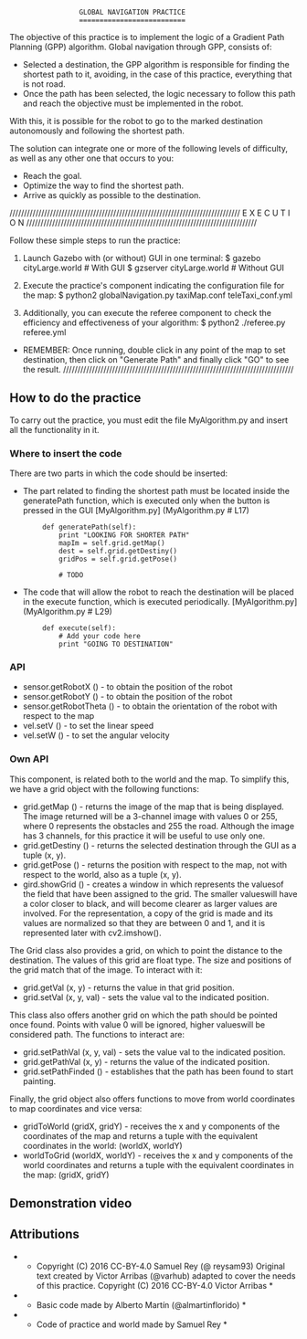                      GLOBAL NAVIGATION PRACTICE
                     ==========================
The objective of this practice is to implement the logic of a Gradient Path 
Planning (GPP) algorithm. Global navigation through GPP, consists of:

- Selected a destination, the GPP algorithm is responsible for finding the 
shortest path to it, avoiding, in the case of this practice, everything that is 
not road.
- Once the path has been selected, the logic necessary to follow this path and 
reach the objective must be implemented in the robot.

With this, it is possible for the robot to go to the marked destination 
autonomously and following the shortest path.

The solution can integrate one or more of the following levels
of difficulty, as well as any other one that occurs to you:
* Reach the goal.
* Optimize the way to find the shortest path.
* Arrive as quickly as possible to the destination.

////////////////////////////////////////////////////////////////////////////////
                          E X E C U T I O N
////////////////////////////////////////////////////////////////////////////////

Follow these simple steps to run the practice:
1. Launch Gazebo with (or without) GUI in one terminal:
$ gazebo cityLarge.world # With GUI
$ gzserver cityLarge.world # Without GUI

2. Execute the practice's component indicating the configuration file for the map:
$ python2 globalNavigation.py taxiMap.conf teleTaxi_conf.yml

3. Additionally, you can execute the referee component to check the efficiency 
and effectiveness of your algorithm:
$ python2 ./referee.py referee.yml
    
* REMEMBER: Once running, double click in any point of the map to set destination,
  then click on "Generate Path" and finally click "GO" to see the result.
////////////////////////////////////////////////////////////////////////////////

## How to do the practice
To carry out the practice, you must edit the file MyAlgorithm.py and insert all 
the functionality in it.

### Where to insert the code
There are two parts in which the code should be inserted:

- The part related to finding the shortest path must be located inside the 
generatePath function, which is executed only when the button is pressed in 
the GUI [MyAlgorithm.py] (MyAlgorithm.py # L17)
```
        def generatePath(self):
            print "LOOKING FOR SHORTER PATH"
            mapIm = self.grid.getMap()      
            dest = self.grid.getDestiny()   
            gridPos = self.grid.getPose()

            # TODO
```

- The code that will allow the robot to reach the destination will be placed in 
the execute function, which is executed periodically. 
[MyAlgorithm.py] (MyAlgorithm.py # L29)

```
        def execute(self):
            # Add your code here
            print "GOING TO DESTINATION"
```

### API
* sensor.getRobotX () - to obtain the position of the robot
* sensor.getRobotY () - to obtain the position of the robot
* sensor.getRobotTheta () - to obtain the orientation of the robot with respect to the map
* vel.setV () - to set the linear speed
* vel.setW () - to set the angular velocity


### Own API
This component, is related both to the world and the map. To simplify this, we 
have a grid object with the following functions:
* grid.getMap () - returns the image of the map that is being displayed. 
The image returned will be a 3-channel image with values 0 or 255, 
where 0 represents the obstacles and 255 the road. Although the image has 3 
channels, for this practice it will be useful to use only one.
* grid.getDestiny () - returns the selected destination through the GUI as 
a tuple (x, y).
* grid.getPose () - returns the position with respect to the map, not with 
respect to the world, also as a tuple (x, y).
* gird.showGrid () - creates a window in which represents the values ​​of the 
field that have been assigned to the grid. The smaller values ​​will have a color 
closer to black, and will become clearer as larger values ​​are involved. For the 
representation, a copy of the grid is made and its values ​​are normalized so that 
they are between 0 and 1, and it is represented later with cv2.imshow().

The Grid class also provides a grid, on which to point the distance to the 
destination. The values ​​of this grid are float type. The size and positions of 
the grid match that of the image. To interact with it:
* grid.getVal (x, y) - returns the value in that grid position.
* grid.setVal (x, y, val) - sets the value val to the indicated position.

This class also offers another grid on which the path should be pointed once found. 
Points with value 0 will be ignored, higher values ​​will be considered path. 
The functions to interact are:
* grid.setPathVal (x, y, val) - sets the value val to the indicated position.
* grid.getPathVal (x, y) - returns the value of the indicated position.
* grid.setPathFinded () - establishes that the path has been found to start painting.

Finally, the grid object also offers functions to move from world coordinates to 
map coordinates and vice versa:
* gridToWorld (gridX, gridY) - receives the x and y components of the coordinates 
of the map and returns a tuple with the equivalent coordinates in the world: (worldX, worldY)
* worldToGrid (worldX, worldY) - receives the x and y components of the world 
coordinates and returns a tuple with the equivalent coordinates in the map: (gridX, gridY)


## Demonstration video


## Attributions
* * Copyright (C) 2016 CC-BY-4.0 Samuel Rey (@ reysam93)
Original text created by Victor Arribas (@varhub) adapted to cover the needs of 
this practice. Copyright (C) 2016 CC-BY-4.0 Victor Arribas *

* * Basic code made by Alberto Martín (@almartinflorido) *
* * Code of practice and world made by Samuel Rey *

